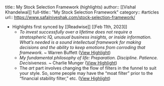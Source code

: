 title:: My Stock Selection Framework (highlights)
author:: [[Vishal Khandelwal]]
full-title:: "My Stock Selection Framework"
category:: #articles
url:: https://www.safalniveshak.com/stock-selection-framework/

- Highlights first synced by [[Readwise]] [[Feb 11th, 2023]]
	- *To invest successfully over a lifetime does not require a stratospheric IQ, unusual business insights, or inside information. What’s needed is a sound intellectual framework for making decisions and the ability to keep emotions from corroding that framework.* ~ Warren Buffett ([View Highlight](https://read.readwise.io/read/01gryyh9mm9ckwbpsjpteq8b22))
	- *My fundamental philosophy of life: Preparation. Discipline. Patience. Decisiveness.* ~ Charlie Munger ([View Highlight](https://read.readwise.io/read/01gryyh5qrw0e3kjaxfnyhz2xn))
	- The *art* part involves changing the flow of filters in the funnel to suit your style. So, some people may have the “moat filter” prior to the “financial stability filter,” etc. ([View Highlight](https://read.readwise.io/read/01gryygrr5xrt4a52w7w6zvmgy))